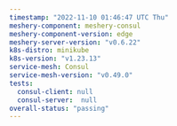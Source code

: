 ```yaml
---
timestamp: "2022-11-10 01:46:47 UTC Thu"
meshery-component: meshery-consul
meshery-component-version: edge
meshery-server-version: "v0.6.22"
k8s-distro: minikube
k8s-version: "v1.23.13"
service-mesh: Consul
service-mesh-version: "v0.49.0"
tests:
  consul-client: null
  consul-server:  null
overall-status: "passing"
---
```

